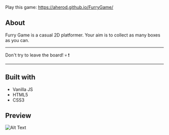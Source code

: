 Play this game: https://aherod.github.io/FurryGame/

## About
Furry Game is a casual 2D platformer.
Your aim is to collect as many boxes as you can. 

---
Don't try to leave the board! :skull:	:heavy_exclamation_mark:

---
## Built with

- Vanilla JS 
- HTML5
- CSS3
## Preview

![Alt Text](https://media.giphy.com/media/9PvpECRqROigfgeTWh/giphy.gif)
